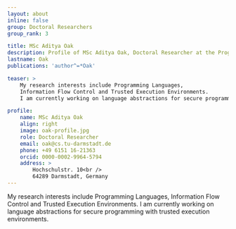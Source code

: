 ```yaml
---
layout: about
inline: false
group: Doctoral Researchers
group_rank: 3

title: MSc Aditya Oak
description: Profile of MSc Aditya Oak, Doctoral Researcher at the Programming Group.
lastname: Oak
publications: 'author^=*Oak'

teaser: >
    My research interests include Programming Languages,
    Information Flow Control and Trusted Execution Environments.
    I am currently working on language abstractions for secure programming with trusted execution environments.

profile:
    name: MSc Aditya Oak
    align: right
    image: oak-profile.jpg
    role: Doctoral Researcher
    email: oak@cs.tu-darmstadt.de
    phone: +49 6151 16-21363
    orcid: 0000-0002-9964-5794
    address: >
        Hochschulstr. 10<br />
        64289 Darmstadt, Germany
---
```


My research interests include Programming Languages,
Information Flow Control and Trusted Execution Environments.
I am currently working on language abstractions for secure programming with trusted execution environments.

